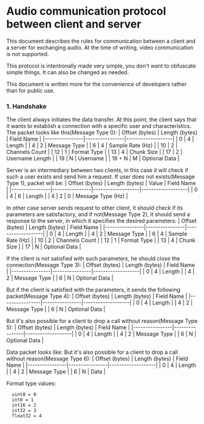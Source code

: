 # Audio communication protocol between client and server

This document describes the rules for communication between a client and a server for exchanging audio. At the time of writing, video communication is not supported.

This protocol is intentionally made very simple, you don't want to obfuscate simple things. It can also be changed as needed.

This document is written more for the convenience of developers rather than for public use.

### 1. Handshake
The client always initiates the data transfer. At this point, the client says that it wants to establish a connection with a specific user and characteristics. The packet looks like this(Message Type 0):
| Offset (bytes) | Length (bytes) | Field Name        |
|----------------|----------------|-------------------|
| 0              | 4              | Length            |
| 4              | 2              | Message Type      |
| 6              | 4              | Sample Rate (Hz)  |
| 10             | 2              | Channels Count    |
| 12             | 1              | Format Type       |
| 13             | 4              | Chunk Size        |
| 17             | 2              | Username Length   |
| 19             | N              | Username          |
| 19 + N         | M              | Optional Data     |

Server is an intermediary between two clients, in this case it will check if such a user exists and send him a request. If user does not exists(Message Type 1), packet will be:
| Offset (bytes) | Length (bytes) | Value             | Field Name        |
|----------------|----------------|-------------------|-------------------|
| 0              | 4              | 6                 | Length            |
| 4              | 2              | 0                 | Message Type (Hz) |

In other case server sends request to other client, it should check if its parameters are satisfactory, and if not(Message Type 2), it should send a response to the server, in which it specifies the desired parameters:
| Offset (bytes) | Length (bytes) | Field Name        |
|----------------|----------------|-------------------|
| 0              | 4              | Length            |
| 4              | 2              | Message Type      |
| 6              | 4              | Sample Rate (Hz)  |
| 10             | 2              | Channels Count    |
| 12             | 1              | Format Type       |
| 13             | 4              | Chunk Size        |
| 17             | N              | Optional Data     |

If the client is not satisfied with such parameters, he should close the connection(Message Type 3):
| Offset (bytes) | Length (bytes) | Field Name        |
|----------------|----------------|-------------------|
| 0              | 4              | Length            |
| 4              | 2              | Message Type      |
| 6              | N              | Optional Data     |

But if the client is satisfied with the parameters, it sends the following packet(Message Type 4):
| Offset (bytes) | Length (bytes) | Field Name        |
|----------------|----------------|-------------------|
| 0              | 4              | Length            |
| 4              | 2              | Message Type      |
| 6              | N              | Optional Data     |

But it's also possible for a client to drop a call without reason(Message Type 5):
| Offset (bytes) | Length (bytes) | Field Name        |
|----------------|----------------|-------------------|
| 0              | 4              | Length            |
| 4              | 2              | Message Type      |
| 6              | N              | Optional Data     |

Data packet looks like:
But it's also possible for a client to drop a call without reason(Message Type 6):
| Offset (bytes) | Length (bytes) | Field Name        |
|----------------|----------------|-------------------|
| 0              | 4              | Length            |
| 4              | 2              | Message Type      |
| 6              | N              | Data              |

Format type values:
```
  uint8 = 0
  int8 = 1
  int16 = 2
  int32 = 3
  float32 = 4
```
